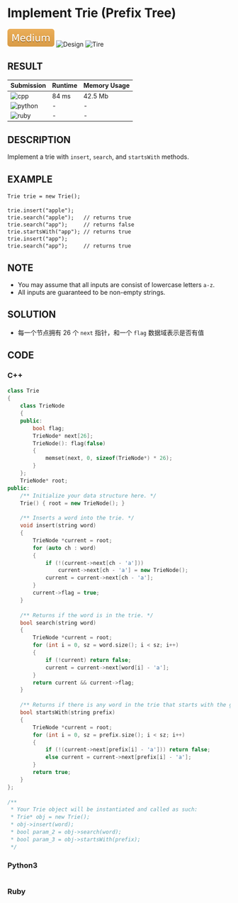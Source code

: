 # Implement Trie (Prefix Tree)

![Medium](../../materials/-Medium-f0ad4e.svg) ![Design](../../materials/设计-Design-007ec6.svg) ![Tire](../../materials/Tire树-Tire-007ec6.svg)

## RESULT

| Submission                                                        | Runtime | Memory Usage |
| ----------------------------------------------------------------- | ------- | ------------ |
| ![cpp](https://img.shields.io/badge/leetcode208-cpp-f34b7d.svg)   | 84 ms   | 42.5 Mb      |
| ![python](https://img.shields.io/badge/leetcode208-py-3572A5.svg) | -       | -            |
| ![ruby](https://img.shields.io/badge/leetcode208-rb-701516.svg)   | -       | -            |

## DESCRIPTION

Implement a trie with `insert`, `search`, and `startsWith` methods.

## EXAMPLE

```plain
Trie trie = new Trie();

trie.insert("apple");
trie.search("apple");   // returns true
trie.search("app");     // returns false
trie.startsWith("app"); // returns true
trie.insert("app");   
trie.search("app");     // returns true
```

## NOTE

* You may assume that all inputs are consist of lowercase letters `a-z`.
* All inputs are guaranteed to be non-empty strings.

## SOLUTION

* 每一个节点拥有 26 个 `next` 指针，和一个 `flag` 数据域表示是否有值

## CODE

### C++

```cpp
class Trie
{
    class TrieNode
    {
    public:
        bool flag;
        TrieNode* next[26];
        TrieNode(): flag(false)
        {
            memset(next, 0, sizeof(TrieNode*) * 26);
        }
    };
    TrieNode* root;
public:
    /** Initialize your data structure here. */
    Trie() { root = new TrieNode(); }

    /** Inserts a word into the trie. */
    void insert(string word)
    {
        TrieNode *current = root;
        for (auto ch : word)
        {
            if (!(current->next[ch - 'a']))
                current->next[ch - 'a'] = new TrieNode();
            current = current->next[ch - 'a'];
        }
        current->flag = true;
    }

    /** Returns if the word is in the trie. */
    bool search(string word)
    {
        TrieNode *current = root;
        for (int i = 0, sz = word.size(); i < sz; i++)
        {
            if (!current) return false;
            current = current->next[word[i] - 'a'];
        }
        return current && current->flag;
    }

    /** Returns if there is any word in the trie that starts with the given prefix. */
    bool startsWith(string prefix)
    {
        TrieNode *current = root;
        for (int i = 0, sz = prefix.size(); i < sz; i++)
        {
            if (!(current->next[prefix[i] - 'a'])) return false;
            else current = current->next[prefix[i] - 'a'];
        }
        return true;
    }
};

/**
 * Your Trie object will be instantiated and called as such:
 * Trie* obj = new Trie();
 * obj->insert(word);
 * bool param_2 = obj->search(word);
 * bool param_3 = obj->startsWith(prefix);
 */
```

### Python3

```python
```

### Ruby

```ruby
```
